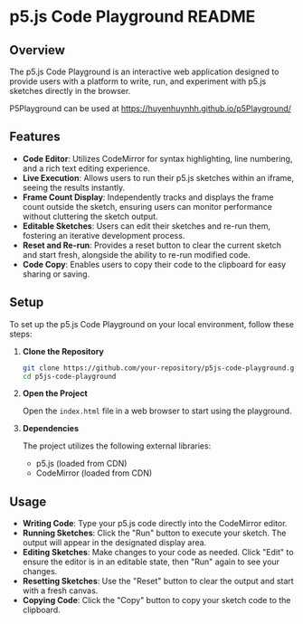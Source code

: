 # p5.js Code Playground README

## Overview

The p5.js Code Playground is an interactive web application designed to provide users with a platform to write, run, and experiment with p5.js sketches directly in the browser.

P5Playground can be used at https://huyenhuynhh.github.io/p5Playground/


## Features

- **Code Editor**: Utilizes CodeMirror for syntax highlighting, line numbering, and a rich text editing experience.
- **Live Execution**: Allows users to run their p5.js sketches within an iframe, seeing the results instantly.
- **Frame Count Display**: Independently tracks and displays the frame count outside the sketch, ensuring users can monitor performance without cluttering the sketch output.
- **Editable Sketches**: Users can edit their sketches and re-run them, fostering an iterative development process.
- **Reset and Re-run**: Provides a reset button to clear the current sketch and start fresh, alongside the ability to re-run modified code.
- **Code Copy**: Enables users to copy their code to the clipboard for easy sharing or saving.

## Setup

To set up the p5.js Code Playground on your local environment, follow these steps:

1. **Clone the Repository**

   ```bash
   git clone https://github.com/your-repository/p5js-code-playground.git
   cd p5js-code-playground
   ```

2. **Open the Project**

   Open the `index.html` file in a web browser to start using the playground.

3. **Dependencies**

   The project utilizes the following external libraries:
   - p5.js (loaded from CDN)
   - CodeMirror (loaded from CDN)

## Usage

- **Writing Code**: Type your p5.js code directly into the CodeMirror editor.
- **Running Sketches**: Click the "Run" button to execute your sketch. The output will appear in the designated display area.
- **Editing Sketches**: Make changes to your code as needed. Click "Edit" to ensure the editor is in an editable state, then "Run" again to see your changes.
- **Resetting Sketches**: Use the "Reset" button to clear the output and start with a fresh canvas.
- **Copying Code**: Click the "Copy" button to copy your sketch code to the clipboard.
